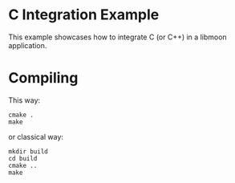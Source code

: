 C Integration Example
=====================

This example showcases how to integrate C (or C++) in a libmoon application.


Compiling
=========

This way:

```
cmake .
make
```

or classical way:

```
mkdir build
cd build
cmake ..
make
```

